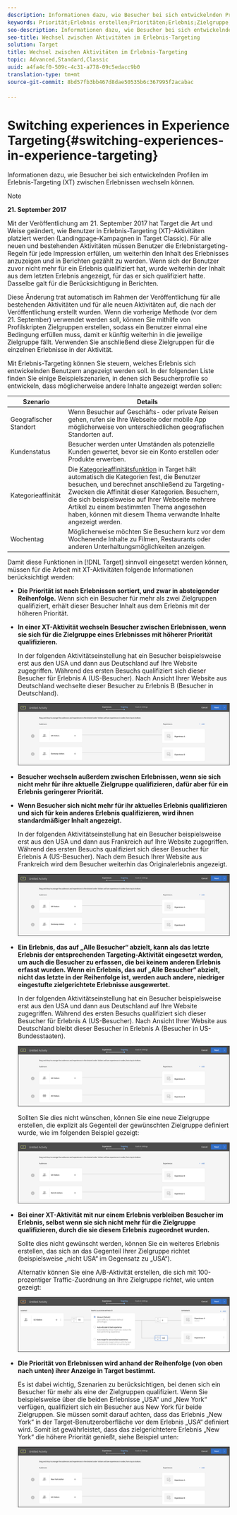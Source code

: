 ```yaml
---
description: Informationen dazu, wie Besucher bei sich entwickelnden Profilen im Erlebnis-Targeting (XT) zwischen Erlebnissen wechseln können.
keywords: Priorität;Erlebnis erstellen;Prioritäten;Erlebnis;Zielgruppe;Erlebnisse;Erlebnisse wechseln;Visual Experience Composer
seo-description: Informationen dazu, wie Besucher bei sich entwickelnden Profilen im Erlebnis-Targeting (XT) zwischen Erlebnissen wechseln können.
seo-title: Wechsel zwischen Aktivitäten im Erlebnis-Targeting
solution: Target
title: Wechsel zwischen Aktivitäten im Erlebnis-Targeting
topic: Advanced,Standard,Classic
uuid: a4fa4cf0-509c-4c31-a778-09c5edacc9b0
translation-type: tm+mt
source-git-commit: 8bd57fb3bb467d8dae50535b6c367995f2acabac

---
```



# Switching experiences in Experience Targeting{#switching-experiences-in-experience-targeting}

Informationen dazu, wie Besucher bei sich entwickelnden Profilen im Erlebnis-Targeting (XT) zwischen Erlebnissen wechseln können.

>[!NOTE]
>
>**21. September 2017**
>
>Mit der Veröffentlichung am 21. September 2017 hat Target die Art und Weise geändert, wie Benutzer in Erlebnis-Targeting (XT)-Aktivitäten platziert werden (Landingpage-Kampagnen in Target Classic). Für alle neuen und bestehenden Aktivitäten müssen Benutzer die Erlebnistargeting-Regeln für jede Impression erfüllen, um weiterhin den Inhalt des Erlebnisses anzuzeigen und in Berichten gezählt zu werden. Wenn sich der Benutzer zuvor nicht mehr für ein Erlebnis qualifiziert hat, wurde weiterhin der Inhalt aus dem letzten Erlebnis angezeigt, für das er sich qualifiziert hatte. Dasselbe galt für die Berücksichtigung in Berichten.
>
>Diese Änderung trat automatisch im Rahmen der Veröffentlichung für alle bestehenden Aktivitäten und für alle neuen Aktivitäten auf, die nach der Veröffentlichung erstellt wurden. Wenn die vorherige Methode (vor dem 21. September) verwendet werden soll, können Sie mithilfe von Profilskripten Zielgruppen erstellen, sodass ein Benutzer einmal eine Bedingung erfüllen muss, damit er künftig weiterhin in die jeweilige Zielgruppe fällt. Verwenden Sie anschließend diese Zielgruppen für die einzelnen Erlebnisse in der Aktivität.

Mit Erlebnis-Targeting können Sie steuern, welches Erlebnis sich entwickelnden Benutzern angezeigt werden soll. In der folgenden Liste finden Sie einige Beispielszenarien, in denen sich Besucherprofile so entwickeln, dass möglicherweise andere Inhalte angezeigt werden sollen:

| Szenario | Details |
|--- |--- |
| Geografischer Standort | Wenn Besucher auf Geschäfts- oder private Reisen gehen, rufen sie Ihre Webseite oder mobile App möglicherweise von unterschiedlichen geografischen Standorten auf. |
| Kundenstatus | Besucher werden unter Umständen als potenzielle Kunden gewertet, bevor sie ein Konto erstellen oder Produkte erwerben. |
| Kategorieaffinität | Die [Kategorieaffinitätsfunktion](/help/c-target/c-visitor-profile/category-affinity.md) in Target hält automatisch die Kategorien fest, die Benutzer besuchen, und berechnet anschließend zu Targeting-Zwecken die Affinität dieser Kategorien. Besuchern, die sich beispielsweise auf Ihrer Webseite mehrere Artikel zu einem bestimmten Thema angesehen haben, können mit diesem Thema verwandte Inhalte angezeigt werden. |
| Wochentag | Möglicherweise möchten Sie Besuchern kurz vor dem Wochenende Inhalte zu Filmen, Restaurants oder anderen Unterhaltungsmöglichkeiten anzeigen. |

Damit diese Funktionen in [!DNL Target] sinnvoll eingesetzt werden können, müssen für die Arbeit mit XT-Aktivitäten folgende Informationen berücksichtigt werden:

* **Die Priorität ist nach Erlebnissen sortiert, und zwar in absteigender Reihenfolge.** Wenn sich ein Besucher für mehr als zwei Zielgruppen qualifiziert, erhält dieser Besucher Inhalt aus dem Erlebnis mit der höheren Priorität.
* **In einer XT-Aktivität wechseln Besucher zwischen Erlebnissen, wenn sie sich für die Zielgruppe eines Erlebnisses mit höherer Priorität qualifizieren.**

   In der folgenden Aktivitätseinstellung hat ein Besucher beispielsweise erst aus den USA und dann aus Deutschland auf Ihre Website zugegriffen. Während des ersten Besuchs qualifiziert sich dieser Besucher für Erlebnis A (US-Besucher). Nach Ansicht Ihrer Website aus Deutschland wechselte dieser Besucher zu Erlebnis B (Besucher in Deutschland).

   ![Priorität USA &gt; Deutschland](/help/c-activities/t-experience-target/t-xt-create/assets/xt_priority_us_germany-new.png)

* **Besucher wechseln außerdem zwischen Erlebnissen, wenn sie sich nicht mehr für ihre aktuelle Zielgruppe qualifizieren, dafür aber für ein Erlebnis geringerer Priorität.**
* **Wenn Besucher sich nicht mehr für ihr aktuelles Erlebnis qualifizieren und sich für kein anderes Erlebnis qualifizieren, wird ihnen standardmäßiger Inhalt angezeigt.**

   In der folgenden Aktivitätseinstellung hat ein Besucher beispielsweise erst aus den USA und dann aus Frankreich auf Ihre Website zugegriffen. Während des ersten Besuchs qualifiziert sich dieser Besucher für Erlebnis A (US-Besucher). Nach dem Besuch Ihrer Website aus Frankreich wird dem Besucher weiterhin das Originalerlebnis angezeigt.

   ![Priorität USA &gt; Deutschland](/help/c-activities/t-experience-target/t-xt-create/assets/xt_priority_us_germany-new.png)

* **Ein Erlebnis, das auf „Alle Besucher“ abzielt, kann als das letzte Erlebnis der entsprechenden Targeting-Aktivität eingesetzt werden, um auch die Besucher zu erfassen, die bei keinem anderen Erlebnis erfasst wurden. Wenn ein Erlebnis, das auf „Alle Besucher“ abzielt, nicht das letzte in der Reihenfolge ist, werden auch andere, niedriger eingestufte zielgerichtete Erlebnisse ausgewertet.**

   In der folgenden Aktivitätseinstellung hat ein Besucher beispielsweise erst aus den USA und dann aus Deutschland auf Ihre Website zugegriffen. Während des ersten Besuchs qualifiziert sich dieser Besucher für Erlebnis A (US-Besucher). Nach Ansicht Ihrer Website aus Deutschland bleibt dieser Besucher in Erlebnis A (Besucher in US-Bundesstaaten).

   ![Priorität US &gt; Alle Besucher](/help/c-activities/t-experience-target/t-xt-create/assets/xt_priority_us_all_visitors-new.png)

   Sollten Sie dies nicht wünschen, können Sie eine neue Zielgruppe erstellen, die explizit als Gegenteil der gewünschten Zielgruppe definiert wurde, wie im folgenden Beispiel gezeigt:

   ![Priorität US &gt; Nicht US](/help/c-activities/t-experience-target/t-xt-create/assets/xt_priority_us_not_us-new.png)

* **Bei einer XT-Aktivität mit nur einem Erlebnis verbleiben Besucher im Erlebnis, selbst wenn sie sich nicht mehr für die Zielgruppe qualifizieren, durch die sie diesem Erlebnis zugeordnet wurden.**

   Sollte dies nicht gewünscht werden, können Sie ein weiteres Erlebnis erstellen, das sich an das Gegenteil Ihrer Zielgruppe richtet (beispielsweise „nicht USA“ im Gegensatz zu „USA“). 

   Alternativ können Sie eine A/B-Aktivität erstellen, die sich mit 100-prozentiger Traffic-Zuordnung an Ihre Zielgruppe richtet, wie unten gezeigt:

   ![Priorität eines Erlebnisses](/help/c-activities/t-experience-target/t-xt-create/assets/xt_priority_one_experience-new.png)

* **Die Priorität von Erlebnissen wird anhand der Reihenfolge (von oben nach unten) ihrer Anzeige in Target bestimmt.**

   Es ist dabei wichtig, Szenarien zu berücksichtigen, bei denen sich ein Besucher für mehr als eine der Zielgruppen qualifiziert. Wenn Sie beispielsweise über die beiden Erlebnisse „USA“ und „New York“ verfügen, qualifiziert sich ein Besucher aus New York für beide Zielgruppen. Sie müssen somit darauf achten, dass das Erlebnis „New York“ in der Target-Benutzeroberfläche vor dem Erlebnis „USA“ definiert wird. Somit ist gewährleistet, dass das zielgerichtetere Erlebnis „New York“ die höhere Priorität genießt, siehe Beispiel unten:

   ![Priorität NRW &gt; US](/help/c-activities/t-experience-target/t-xt-create/assets/xt_priority_ny_us-new.png)

